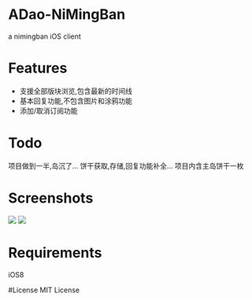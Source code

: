 # ADao-NiMingBan
a nimingban iOS client

# Features

* 支援全部版块浏览,包含最新的时间线
* 基本回复功能,不包含图片和涂鸦功能
* 添加/取消订阅功能

# Todo

项目做到一半,岛沉了...
饼干获取,存储,回复功能补全...
项目内含主岛饼干一枚

# Screenshots

![](https://ws2.sinaimg.cn/large/006tNc79gy1fhwdm6zadtj30yi1pcwmg.jpg) ![](https://ws3.sinaimg.cn/large/006tNc79gy1fhwdm65ibfj30yi1pcn5g.jpg)

# Requirements
iOS8

#License
MIT License
